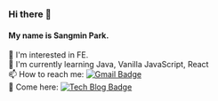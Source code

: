 ### Hi there 👋
#### My name is Sangmin Park.

🤔 I'm interested in FE.<br>
🌱 I'm currently learning Java, Vanilla JavaScript, React<br>
📫 How to reach me:     [![Gmail Badge](https://img.shields.io/badge/Gmail-d14836?style=flat-square&logo=Gmail&logoColor=white&link=mailto:iamsangminpark@gmail.com)](mailto:iamsangminpark@gmail.com)<br>
🙌 Come here:    [![Tech Blog Badge](http://img.shields.io/badge/-GitHub%20Pages-black?style=flat-square&logo=github&link=https://sangminpark.me/)](https://sangminpark.me/)
<!--
**steadily-worked/steadily-worked** is a ✨ _special_ ✨ repository because its `README.md` (this file) appears on your GitHub profile.

Here are some ideas to get you started:

- 🔭 I’m currently working on ...
- 🌱 I’m currently learning ...
- 👯 I’m looking to collaborate on ...
- 🤔 I’m looking for help with ...
- 💬 Ask me about ...
- 📫 How to reach me: ...
- 😄 Pronouns: ...
- ⚡ Fun fact: ...
-->
